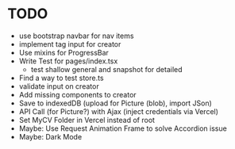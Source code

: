 # TODO

- use bootstrap navbar for nav items
- implement tag input for creator
- Use mixins for ProgressBar
- Write Test for pages/index.tsx
  - test shallow general and snapshot for detailed
- Find a way to test store.ts
- validate input on creator
- Add missing components to creator
- Save to indexedDB (upload for Picture (blob), import JSon)
- API Call (for Picture?) with Ajax (inject credentials via Vercel)
- Set MyCV Folder in Vercel instead of root
- Maybe: Use Request Animation Frame to solve Accordion issue
- Maybe: Dark Mode
